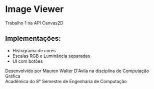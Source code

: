 # Image Viewer 
Trabalho 1 na API Canvas2D

## Implementações:<br/>
* Histograma de cores<br/>
* Escalas RGB e Luminância separadas<br/>
* UI com botões<br/>

Desenvolvido por Mauren Walter D'Avila na disciplina de Computação Gráfica<br/> 
Acadêmica do 8° Semestre de Engenharia de Computação
